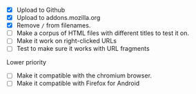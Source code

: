 - [x] Upload to Github
- [x] Upload to addons.mozilla.org
- [x] Remove `/` from filenames.
- [ ] Make a corpus of HTML files with different titles to test it on.
- [ ] Make it work on right-clicked URLs
- [ ] Test to make sure it works with URL fragments

Lower priority

- [ ] Make it compatible with the chromium browser.
- [ ] Make it compatible with Firefox for Android
